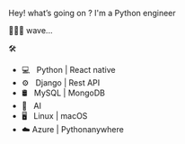 Hey! what’s going on ? I'm a Python engineer

🏄🏿‍♂️ wave... 

🛠 
* 💻   Python | React native
* ⚙️   Django | Rest API
* 🛢   MySQL  | MongoDB 
* 🔧   AI  
* 🖥   Linux | macOS
* ☁️   Azure | Pythonanywhere        
